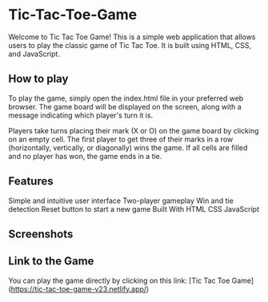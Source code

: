 # Tic-Tac-Toe-Game
Welcome to Tic Tac Toe Game! This is a simple web application that allows users to play the classic game of Tic Tac Toe. It is built using HTML, CSS, and JavaScript.

## How to play
To play the game, simply open the index.html file in your preferred web browser. The game board will be displayed on the screen, along with a message indicating which player's turn it is.

Players take turns placing their mark (X or O) on the game board by clicking on an empty cell. The first player to get three of their marks in a row (horizontally, vertically, or diagonally) wins the game. If all cells are filled and no player has won, the game ends in a tie.

## Features
Simple and intuitive user interface
Two-player gameplay
Win and tie detection
Reset button to start a new game
Built With
HTML
CSS
JavaScript
## Screenshots


## Link to the Game
You can play the game directly by clicking on this link: [Tic Tac Toe Game] (https://tic-tac-toe-game-v23.netlify.app/) 
